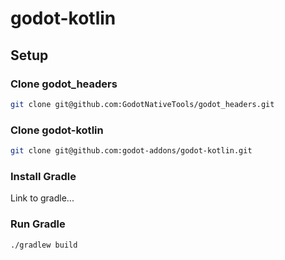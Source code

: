 # godot-kotlin

## Setup

### Clone godot_headers

```bash
git clone git@github.com:GodotNativeTools/godot_headers.git
```

### Clone godot-kotlin

```bash
git clone git@github.com:godot-addons/godot-kotlin.git
```

### Install Gradle

Link to gradle...

### Run Gradle

```bash
./gradlew build
```
